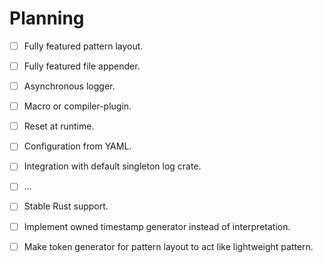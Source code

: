 # Planning
- [ ] Fully featured pattern layout.
- [ ] Fully featured file appender.
- [ ] Asynchronous logger.
- [ ] Macro or compiler-plugin.
- [ ] Reset at runtime.
- [ ] Configuration from YAML.
- [ ] Integration with default singleton log crate.
- [ ] ...
- [ ] Stable Rust support.

- [ ] Implement owned timestamp generator instead of interpretation.
- [ ] Make token generator for pattern layout to act like lightweight pattern.
